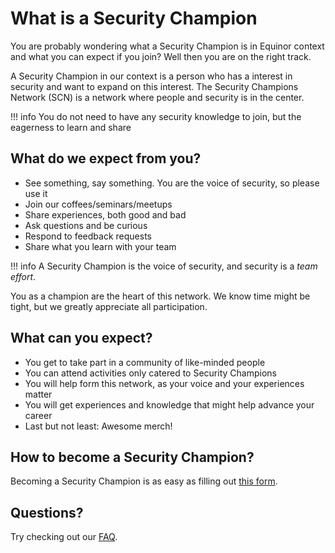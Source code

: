 # What is a Security Champion

You are probably wondering what a Security Champion is in Equinor context and what you can expect if you join? Well then you are on the right track.

A Security Champion in our context is a person who has a interest in security and want to expand on this interest. The Security Champions Network (SCN) is a network where people and security is in the center.

!!! info
    You do not need to have any security knowledge to join, but the eagerness to learn and share

## What do we expect from you?

- See something, say something. You are the voice of security, so please use it
- Join our coffees/seminars/meetups
- Share experiences, both good and bad
- Ask questions and be curious
- Respond to feedback requests
- Share what you learn with your team

!!! info
    A Security Champion is the voice of security, and security is a _team effort_.

You as a champion are the heart of this network. We know time might be tight, but we greatly appreciate all participation.

## What can you expect?

- You get to take part in a community of like-minded people
- You can attend activities only catered to Security Champions
- You will help form this network, as your voice and your experiences matter
- You will get experiences and knowledge that might help advance your career
- Last but not least: Awesome merch!

## How to become a Security Champion?

Becoming a Security Champion is as easy as filling out [this form](https://forms.microsoft.com/r/3C2vwEh2i0).

## Questions?

Try checking out our [FAQ](./3-faq.md).
